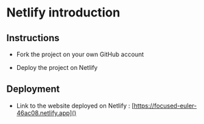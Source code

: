 # Netlify introduction

## Instructions

* Fork the project on your own GitHub account

* Deploy the project on Netlify

## Deployment

* Link to the website deployed on Netlify : [https://focused-euler-46ac08.netlify.app]()
